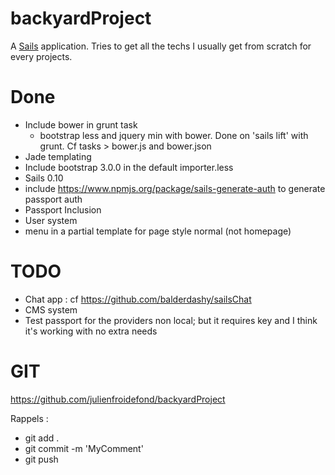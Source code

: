 # backyardProject

A [Sails](http://sailsjs.org) application. Tries to get all the techs I usually get from scratch for every projects.

# Done

- Include bower in grunt task
    - bootstrap less and jquery min with bower. Done on 'sails lift' with grunt. Cf tasks > bower.js and bower.json
- Jade templating
- Include bootstrap 3.0.0 in the default importer.less
- Sails 0.10
- include https://www.npmjs.org/package/sails-generate-auth to generate passport auth
- Passport Inclusion
- User system
- menu in a partial template for page style normal (not homepage)

# TODO

- Chat app : cf https://github.com/balderdashy/sailsChat
- CMS system
- Test passport for the providers non local; but it requires key and I think it's working with no extra needs


# GIT

https://github.com/julienfroidefond/backyardProject

Rappels :
- git add .
- git commit -m 'MyComment'
- git push